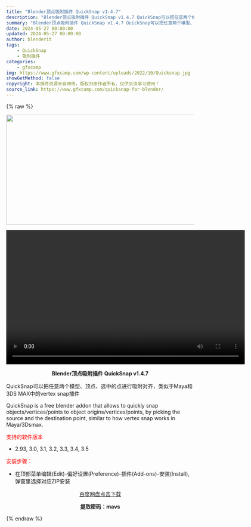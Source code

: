```yaml
---
title: "Blender顶点吸附插件 QuickSnap v1.4.7"
description: "Blender顶点吸附插件 QuickSnap v1.4.7 QuickSnap可以把任意两个模型、顶点、选中的点进行吸附对齐，类似于Maya和3DS MAX中的vertex snap插件 Quick..."
summary: "Blender顶点吸附插件 QuickSnap v1.4.7 QuickSnap可以把任意两个模型、顶点、选中的点进行吸附对齐，类似于Maya和3DS MAX中的vertex snap插件 Quick..."
date: 2024-05-27 00:00:00
updated: 2024-05-27 00:00:00
author: blenderit
tags: 
    - QuickSnap
    - 吸附插件
categories:
    - gfxcamp
img: https://www.gfxcamp.com/wp-content/uploads/2022/10/Quicksnap.jpg
showGetMethod: false
copyright: 本插件资源来自网络，版权归原作者所有，仅供交流学习使用！
source_link: https://www.gfxcamp.com/quicksnap-for-blender/
---
```


{% raw %}
<div><p><img decoding="async" class="aligncenter size-full wp-image-107587" src="https://www.gfxcamp.com/wp-content/uploads/2022/10/Quicksnap.jpg" data-src="https://www.gfxcamp.com/wp-content/uploads/2022/10/Quicksnap.jpg" alt="" width="590" height="295" data-srcset="https://www.gfxcamp.com/wp-content/uploads/2022/10/Quicksnap.jpg 590w, https://www.gfxcamp.com/wp-content/uploads/2022/10/Quicksnap-150x75.jpg 150w" data-sizes="(max-width: 590px) 100vw, 590px"><br>
</p><center><div style="width: 640px;" class="wp-video"><!--[if lt IE 9]><script>document.createElement('video');</script><![endif]-->
<video class="wp-video-shortcode" id="video-107591-1" width="640" height="360" preload="true" controls="controls"><source type="video/mp4" src="https://cloud.video.taobao.com//play/u/80049544/p/2/e/6/t/1/381846077569.mp4?_=1"></source><a href="https://cloud.video.taobao.com//play/u/80049544/p/2/e/6/t/1/381846077569.mp4">https://cloud.video.taobao.com//play/u/80049544/p/2/e/6/t/1/381846077569.mp4</a></video></div></center><p style="text-align: center;"><strong>Blender顶点吸附插件 QuickSnap v1.4.7</strong></p><p>QuickSnap可以把任意两个模型、顶点、选中的点进行吸附对齐，类似于Maya和3DS MAX中的vertex snap插件</p><p>QuickSnap is a free blender addon that allows to quickly snap objects/vertices/points to object origins/vertices/points, by picking the source and the destination point, similar to how vertex snap works in Maya/3Dsmax.</p><p><span style="color: #ff0000;">支持的软件版本</span></p><ul>
<li>2.93, 3.0, 3.1, 3.2, 3.3, 3.4, 3.5</li>
</ul><p><span style="color: #ff0000;">安装步骤：</span></p><ul>
<li>在顶部菜单编辑(Edit)-偏好设置(Preference)-插件(Add-ons)-安装(Install),弹窗里选择对应ZIP安装</li>
</ul><p style="text-align: center;"><a class="maxbutton-3 maxbutton maxbutton-baidu" target="_blank" rel="noopener" href="https://pan.baidu.com/s/1a6D-HQBQ9xkQ6ikQzOGrWw?pwd=mavs"><span class="mb-text">百度网盘点击下载</span></a></p><p style="text-align: center;"><strong>提取密码：mavs</strong></p></div>
<div style="display: none">gfxcamp</div>
{% endraw %}